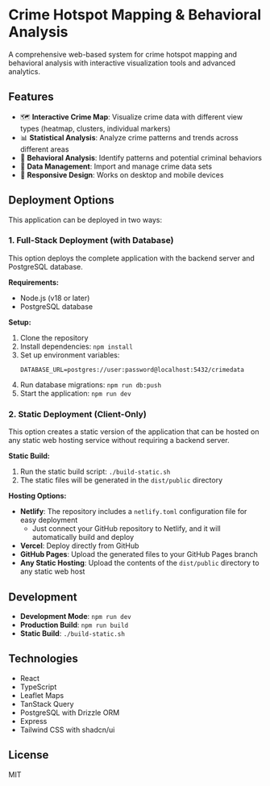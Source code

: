 # Crime Hotspot Mapping & Behavioral Analysis

A comprehensive web-based system for crime hotspot mapping and behavioral analysis with interactive visualization tools and advanced analytics.

## Features

- 🗺️ **Interactive Crime Map**: Visualize crime data with different view types (heatmap, clusters, individual markers)
- 📊 **Statistical Analysis**: Analyze crime patterns and trends across different areas
- 🧠 **Behavioral Analysis**: Identify patterns and potential criminal behaviors
- 📁 **Data Management**: Import and manage crime data sets
- 📱 **Responsive Design**: Works on desktop and mobile devices

## Deployment Options

This application can be deployed in two ways:

### 1. Full-Stack Deployment (with Database)

This option deploys the complete application with the backend server and PostgreSQL database.

**Requirements:**
- Node.js (v18 or later)
- PostgreSQL database

**Setup:**
1. Clone the repository
2. Install dependencies: `npm install`
3. Set up environment variables:
   ```
   DATABASE_URL=postgres://user:password@localhost:5432/crimedata
   ```
4. Run database migrations: `npm run db:push`
5. Start the application: `npm run dev`

### 2. Static Deployment (Client-Only)

This option creates a static version of the application that can be hosted on any static web hosting service without requiring a backend server.

**Static Build:**
1. Run the static build script: `./build-static.sh`
2. The static files will be generated in the `dist/public` directory

**Hosting Options:**
- **Netlify**: The repository includes a `netlify.toml` configuration file for easy deployment
  - Just connect your GitHub repository to Netlify, and it will automatically build and deploy
- **Vercel**: Deploy directly from GitHub
- **GitHub Pages**: Upload the generated files to your GitHub Pages branch
- **Any Static Hosting**: Upload the contents of the `dist/public` directory to any static web host

## Development

- **Development Mode**: `npm run dev`
- **Production Build**: `npm run build`
- **Static Build**: `./build-static.sh`

## Technologies

- React
- TypeScript
- Leaflet Maps
- TanStack Query
- PostgreSQL with Drizzle ORM
- Express
- Tailwind CSS with shadcn/ui

## License

MIT